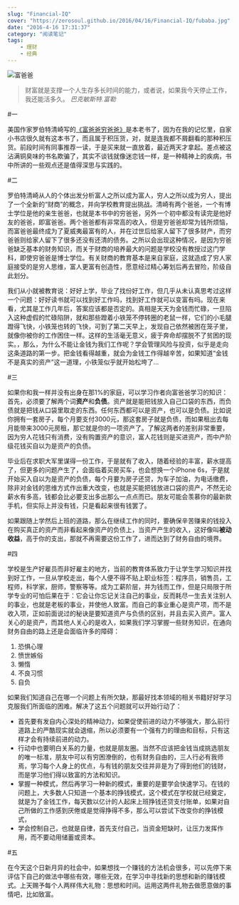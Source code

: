 ```yaml
---
slug: "Financial-IQ"
cover: "https://zerosoul.github.io/2016/04/16/Financial-IQ/fubaba.jpg"
date: "2016-4-16 17:31:37"
category: "阅读笔记"
tags:
    - 理财
    - 经典
---
```

![富爸爸](https://zerosoul.github.io/2016/04/16/Financial-IQ/fubaba.jpg)

> 财富就是支撑一个人生存多长时间的能力，或者说，如果我今天停止工作，我还能活多久。 
> <cite>巴克敏斯特.富勒</cite>

#一

美国作家罗伯特清崎写的[《富爸爸穷爸爸》](https://book.douban.com/subject/1033778/)是本老书了，因为在我的记忆里，自家小书店很久就有这本书了，而且属于积压货，对，就是连我都不屑翻看的那种积压货。前段时间有同事推荐一读，于是买来就一直放着，最近两天才拿起。差点被这沾满铜臭味的书名欺骗了，其实不谈钱就像迷恋钱一样，是一种精神上的疾病，书中所讲的一些观点还是值得深思与实践的。

#二

罗伯特清崎从人的个体出发分析富人之所以成为富人，穷人之所以成为穷人，提出了一个全新的“财商”的概念，并向学校教育提出挑战。清崎有两个爸爸，一个有博士学位是他的亲生爸爸，也就是本书中的穷爸爸，另外一个初中都没有读完是他好友的爸爸，即富爸爸。两个爸爸都有非常高的收入，但是穷爸爸却常为钱所烦恼，而富爸爸最终成为了夏威夷最富有的人，并在过世后给家人留下了很多财产，而穷爸爸则给家人留下了很多还没有还清的债务。之所以会出现这种情况，是因为穷爸爸缺乏基本的财务知识，而关于财商的培养最大的问题是学校没有教授过这门学科，即使穷爸爸是博士学位。有关财商的教育基本是来自家庭，这就造成了穷人家庭接受的是穷人思维，富人更富有创造性，愿意经过精心筹划后再去冒险，阶级自此划分。

我们从小就被教育说：好好上学，毕业了找份好工作，但几乎从未认真思考过这样一个问题：好好读书就可以找到好工作吗，找到好工作就可以变富有吗。现在来看，尤其是工作几年后，答案应该都是否定的。真相是天天为金钱而忙碌，一旦陷入这种虚假的忙碌陷阱，就和那些蹬着小铁笼不停转圈的老鼠一样，它们的小毛腿蹬得飞快，小铁笼也转的飞快，可到了第二天早上，发现自己依然被困在笼子里，就像你被你的工作困住一样。这样的生活毫无意义，疲于奔命却摆脱不了贫困的现实。，那么，为什么不能让金钱为我们工作呢？学会管理风险与投资，似乎是走向这条道路的第一步。把金钱看得越重，就会为金钱工作得越辛苦，如果知道“金钱不是真实的资产”这一道理，小铁笼似乎就开始松垮了…

#三

如果你和我一样并没有出身在那1%的家庭，可以学习作者向富爸爸学习的知识：首先，必须要了解两个词**资产**和**负债**。资产就是能把钱放入自己口袋的东西，而负债就是把钱从口袋里取走的东西。任何东西都可以是资产，也可以是负债。比如说你拥有一套房子，每个月要支付3000元，那这套房子就是负债，而如果租出去每月能带来3000元房租，那它就是你的一项资产了。了解这两者的差别非常重要，因为穷人花钱只有消费，没有购置资产的意识，富人花钱则是买进资产，而中产阶级花钱买自以为是资产的负债。

毕业后在求职大军里谋得一份工作，于是就有了收入，随着经验的丰富，薪水提高了，但更多的问题产生了，会面临着买房买车，也会想换一个iPhone 6s，于是就开始买入自以为是资产的负债，每个月要为房子还贷，为车子加油，为电话缴费，除非对金钱的思维方式作出重大改变，也就是买能把钱放进口袋的资产，不然无论薪水有多高，钱都会比必要支出多出那么一点点而已。朋友可能会羡慕你的最新款手机，但实际上并没有钱，只是看起来很有钱罢了。

如果跟随上学然后上班的道路，那么在继续工作的同时，要确保辛苦赚来的钱投入在购买真正的资产而非看起来像资产的负债上，当资产产生的收入，这好像叫**被动收益**，高于你的支出，那就不再需要这份工作了，进而达到了财务自由的境界。

#四

学校是生产好雇员而非好雇主的地方，当前的教育体系致力于让学生学习知识并找到好工作，一旦从学校走出，每个人便不得不贴上职业标签：程序员，销售员，工程师，科学家，厨师，警察等等。成为工薪阶层，并为钱而工作，但是只局限于所学专业的可怕后果在于：它会让你忘记关注自己的事业，反而耗尽一生去关注别人的事业，也就是老板的事业，并使他人致富。而自己的事业重心是资产项，而不是收入项，正如前面说过的秘诀是要知道资产与负债的区别，并且去买入资产。富人关心的是资产，而其他人关心的是收入，如果我们学习掌握一些财务知识，在通向财务自由的路上还是会面临许多的障碍：

1.  恐惧心理
2.  愤世嫉俗
3.  懒惰
4.  不良习惯
5.  自负

如果我们知道自己在哪一个问题上有所欠缺，那最好找本领域的相关书籍好好学习克服我们所面临的困难。解决了这五个问题就可以开始行动了：

-   首先要有发自内心深处的精神动力，如果促使前进的动力不够强大，那么前行道路上的严酷现实就会退缩，所以必须要有一个强有力的理由和目标，只有这样才会有持续前进的动力。
-   行动中也要明白关系的力量，也就是朋友圈。当然不应该把金钱当成挑选朋友的唯一标准，朋友中可以有穷困潦倒的，也有财务自由的，三人行必有我师焉，学习每个人身上的优点，与有钱的朋友交往并非是为了得到他们的钱财，而是学习他们得以致富的方法和知识。
-   掌握一种模式，然后再学习一种新的模式，重要的是要学会快速学习。在钱的问题上，大多数人只知道一个基本的挣钱模式，这个模式在学校就已经奠定，就是为了金钱工作，每天数以亿计的人起床上班挣钱还贷支付账单，如果对自己所做的工作感到厌倦或是觉得挣得不多，那么可以尝试下改变你的挣钱模式，
-   学会控制自己，也就是自律，首先支付自己，当资金短缺时，让压力发挥作用，而不要动用储蓄或资本。

#五

在今天这个日新月异的社会中，如果想找一个赚钱的方法机会很多，可以先停下来评估下自己的做法中哪些有效，哪些无效，在学习中寻找新的思想和新的赚钱模式。上天赐予每个人两样伟大礼物：思想和时间。运用这两件礼物去做愿意做的事情吧，比如致富。